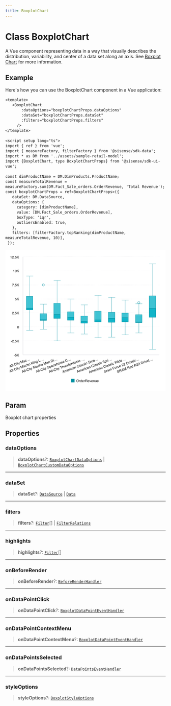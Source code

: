 ```yaml
---
title: BoxplotChart
---
```


# Class BoxplotChart <Badge type="beta" text="Beta" />

A Vue component representing data in a way that visually describes the distribution, variability,
and center of a data set along an axis.
See [Boxplot Chart](https://docs.sisense.com/main/SisenseLinux/box-and-whisker-plot.htm) for more information.

## Example

Here's how you can use the BoxplotChart component in a Vue application:
```vue
<template>
   <BoxplotChart
       :dataOptions="boxplotChartProps.dataOptions"
       :dataSet="boxplotChartProps.dataSet"
       :filters="boxplotChartProps.filters"
     />
</template>

<script setup lang="ts">
import { ref } from 'vue';
import { measureFactory, filterFactory } from '@sisense/sdk-data';
import * as DM from '../assets/sample-retail-model';
import {BoxplotChart, type BoxplotChartProps} from '@sisense/sdk-ui-vue';

const dimProductName = DM.DimProducts.ProductName;
const measureTotalRevenue = measureFactory.sum(DM.Fact_Sale_orders.OrderRevenue, 'Total Revenue');
const boxplotChartProps = ref<BoxplotChartProps>({
   dataSet: DM.DataSource,
   dataOptions: {
     category: [dimProductName],
     value: [DM.Fact_Sale_orders.OrderRevenue],
     boxType: 'iqr',
     outliersEnabled: true,
   },
   filters: [filterFactory.topRanking(dimProductName, measureTotalRevenue, 10)],
 });
```
<img src="../../../img/vue-boxplot-chart-example.png" width="600px" />

## Param

Boxplot chart properties

## Properties

### dataOptions

> **dataOptions**?: [`BoxplotChartDataOptions`](../type-aliases/type-alias.BoxplotChartDataOptions.md) \| [`BoxplotChartCustomDataOptions`](../type-aliases/type-alias.BoxplotChartCustomDataOptions.md)

***

### dataSet

> **dataSet**?: [`DataSource`](../../sdk-data/type-aliases/type-alias.DataSource.md) \| [`Data`](../../sdk-data/interfaces/interface.Data.md)

***

### filters

> **filters**?: [`Filter`](../../sdk-data/interfaces/interface.Filter.md)[] \| [`FilterRelations`](../../sdk-data/interfaces/interface.FilterRelations.md)

***

### highlights

> **highlights**?: [`Filter`](../../sdk-data/interfaces/interface.Filter.md)[]

***

### onBeforeRender

> **onBeforeRender**?: [`BeforeRenderHandler`](../type-aliases/type-alias.BeforeRenderHandler.md)

***

### onDataPointClick

> **onDataPointClick**?: [`BoxplotDataPointEventHandler`](../../sdk-ui/type-aliases/type-alias.BoxplotDataPointEventHandler.md)

***

### onDataPointContextMenu

> **onDataPointContextMenu**?: [`BoxplotDataPointEventHandler`](../../sdk-ui/type-aliases/type-alias.BoxplotDataPointEventHandler.md)

***

### onDataPointsSelected

> **onDataPointsSelected**?: [`DataPointsEventHandler`](../../sdk-ui/type-aliases/type-alias.DataPointsEventHandler.md)

***

### styleOptions

> **styleOptions**?: [`BoxplotStyleOptions`](../interfaces/interface.BoxplotStyleOptions.md)
